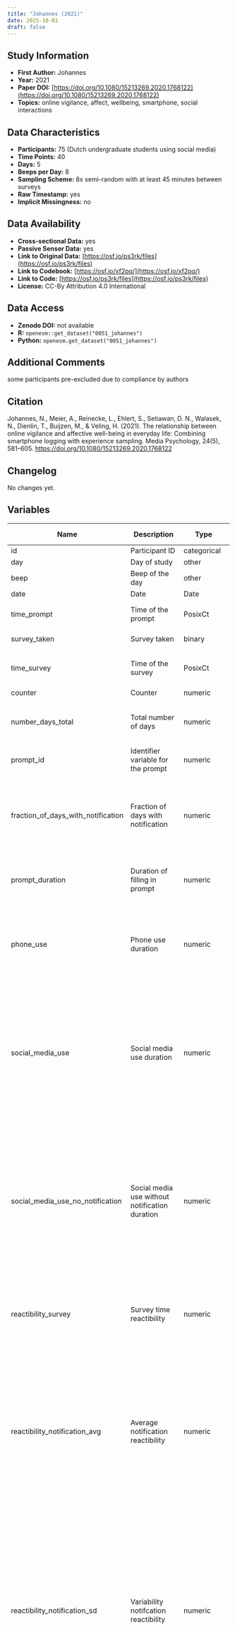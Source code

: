 ```yaml
---
title: "Johannes (2021)"
date: 2025-10-01
draft: false
---
```



## Study Information

- **First Author:** Johannes
- **Year:** 2021
- **Paper DOI:** [https://doi.org/10.1080/15213269.2020.1768122](https://doi.org/10.1080/15213269.2020.1768122)
- **Topics:** online vigilance, affect, wellbeing, smartphone, social interactions

## Data Characteristics

- **Participants:** 75 (Dutch undergraduate students using social media)
- **Time Points:** 40
- **Days:** 5
- **Beeps per Day:** 8
- **Sampling Scheme:** 8x semi-random with at least 45 minutes between surveys
- **Raw Timestamp:** yes
- **Implicit Missingness:** no

## Data Availability

- **Cross-sectional Data:** yes
- **Passive Sensor Data:** yes
- **Link to Original Data:** [https://osf.io/ps3rk/files](https://osf.io/ps3rk/files)
- **Link to Codebook:** [https://osf.io/xf2pq/](https://osf.io/xf2pq/)
- **Link to Code:** [https://osf.io/ps3rk/files](https://osf.io/ps3rk/files)
- **License:** CC-By Attribution 4.0 International

## Data Access

- **Zenodo DOI:** not available
- **R:** `openesm::get_dataset("0051_johannes")`
- **Python:** `openesm.get_dataset("0051_johannes")`

## Additional Comments

some participants pre-excluded due to compliance by authors


## Citation

Johannes, N., Meier, A., Reinecke, L., Ehlert, S., Setiawan, D. N., Walasek, N., Dienlin, T., Buijzen, M., & Veling, H. (2021). The relationship between online vigilance and affective well-being in everyday life: Combining smartphone logging with experience sampling. Media Psychology, 24(5), 581–605. https://doi.org/10.1080/15213269.2020.1768122




## Changelog

No changes yet.

## Variables

| Name | Description | Type | Answer Categories | Details | Labels | Transformation | Source | Assessment Type | Construct | Comments |
|------|-------------|------|------------------|---------|--------|----------------|--------|----------------|----------|----------|
| id | Participant ID | categorical |  |  |  |  |  | ESM |  |  |
| day | Day of study | other |  |  |  |  |  | ESM |  |  |
| beep | Beep of the day | other |  |  |  |  |  | ESM |  |  |
| date | Date | Date |  |  |  |  |  | ESM |  |  |
| time_prompt | Time of the prompt | PosixCt |  | Time when the prompt was received |  |  |  | ESM |  |  |
| survey_taken | Survey taken | binary | 2 | 0 = No<br>1 = Yes |  |  |  | ESM |  |  |
| time_survey | Time of the survey | PosixCt |  | Likely (not clear): Time when survey was filled in |  |  |  | ESM |  |  |
| counter | Counter | numeric |  |  |  |  |  | ESM |  |  |
| number_days_total | Total number of days | numeric |  | On how many days did participant receive probes |  |  |  | ESM |  |  |
| prompt_id | Identifier variable for the prompt | numeric |  |  |  |  |  | ESM |  |  |
| fraction_of_days_with_notification | Fraction of days with notification | numeric |  | What proportion of the total days participants received probes did the app log at least one notification |  |  |  | ESM |  |  |
| prompt_duration | Duration of filling in prompt | numeric |  | How long participants took to fill out a probe (in seconds) |  |  |  | ESM | response time, reaction time |  |
| phone_use | Phone use duration | numeric |  | The total time the phone was used in the 30 minutes before the probe was opened (in seconds) |  |  |  | ESM |  |  |
| social_media_use | Social media use duration | numeric |  | The total time social apps were used in the 30 minutes before the survey was opened, regardless of whether the social app use was preceded by a notification (in seconds) |  |  |  | ESM |  |  |
| social_media_use_no_notification | Social media use without notification duration | numeric |  | The total time social apps were used in the 30 minutes before the survey was opened. Social app use only counted when it was not preceded by a notification from that same social app (in seconds) |  |  |  | ESM |  |  |
| reactibility_survey | Survey time reactibility | numeric |  | The time between receiving the survey and opening the survey (in seconds) |  |  |  | ESM | reaction time |  |
| reactibility_notification_avg | Average notification reactibility | numeric |  | The average time between receiving a notification and unlocking the screen in the 30 minutes before the survey was opened (in seconds). Receiving a notification while the screen was unlocked does not count. |  |  |  | ESM |  |  |
| reactibility_notification_sd | Variability notifcation reactibility | numeric |  | The standard deviation of the time between receiving a notification and unlocking the screen in the 30 minutes before the survey was opened (in seconds). Receiving a notification while the screen was unlocked does not count. |  |  |  | ESM |  |  |
| reactibility_social_notification_avg | Average social media notification reactibility | numeric |  | The average time between receiving a notification from a social app and opening that social app in the 30 minutes before the survey was opened (in seconds) |  |  |  | ESM |  |  |
| reactibility_social_notification_sd | Variability social media notification reactibility | numeric |  | The standard deviation of the time between receiving a notification from a social app and opening that social app in the 30 minutes before the survey was opened (in seconds) |  |  |  | ESM |  |  |
| awake | Awake | rating_scale | 7 | At this moment, I feel... | 1 = Tired<br>7 = Awake |  | Wilhelm Schoebi Short-scale to measure three basic dimensions of mood | ESM | alertness, energy, positive affect, affect |  |
| discontent | Discontent | rating_scale | 7 | At this moment, I feel... | 1 = Content<br>7 = Discontent |  | Wilhelm Schoebi Short-scale to measure three basic dimensions of mood | ESM | discontent, negative affect, affect |  |
| calm | Calm | rating_scale | 7 | At this moment, I feel... | 1 = Agitated<br>7 = Calm |  | Wilhelm Schoebi Short-scale to measure three basic dimensions of mood | ESM | calmness, positive affect, affect, neuroticism, big five |  |
| without_energy | Without energy | rating_scale | 7 | At this moment, I feel... | 1 = Full of energy<br>7 = Without energy |  | Wilhelm Schoebi Short-scale to measure three basic dimensions of mood | ESM | low energy, negative affect, affect |  |
| well | Well | rating_scale | 7 | At this moment, I feel... | 1 = Unwell<br>7 = Well |  | Wilhelm Schoebi Short-scale to measure three basic dimensions of mood | ESM | positive affect, affect |  |
| tense | Tense | rating_scale | 7 | At this moment, I feel... | 1 = Relaxed<br>7 = Tense |  | Wilhelm Schoebi Short-scale to measure three basic dimensions of mood | ESM | tense, negative affect, affect, neuroticism, big five |  |
| happy | Happy | rating_scale | 7 | At this moment, I feel... | 1 = Depressed<br>7 = Happy |  |  | ESM | happiness, positive affect, affect |  |
| stressed | Stress | rating_scale | 7 | How much stress are you experiencing right now? | 1 = Not at all<br>7 = Very stressed |  |  | ESM | stress, negative affect, affect |  |
| vigilance_salience_mediated | Situational salience mediated interactions | rating_scale | 7 | In the last half an hour, how much were you thinking about mediated interactions (e.g., phone calls, WhatsApp messages, Facebook likes, Instagram posts etc.)? | 1 = Not at all<br>7 = A lot |  |  | ESM | social interaction, smartphone use, communication, app use, social media |  |
| salience_ft_f | Salience face-to-face interactions | rating_scale | 7 | In the last half an hour, how much were you thinking about face-to-face interactions? | 1 = Not at all<br>7 = A lot |  |  | ESM | social interaction, communication |  |
| valence_mediated | Valence of thoughts on mediated interactions | rating_scale | 7 | How pleasant were those thoughts about mediated interactions? | 1 = Unpleasant<br>7 = Pleasant |  |  | ESM | social interaction |  |
| valence_ft_f | Valence of thoughts on face-to-face interactions | rating_scale | 7 | How pleasant were those thoughts about face-to-face interactions? | 1 = Unpleasant<br>7 = Pleasant |  |  | ESM | social interaction |  |
| valence_activity | Valence current activity | rating_scale | 7 | How pleasant was what you were doing in the last half an hour? | 1 = Unpleasant<br>7 = Pleasant |  |  | ESM | situational appraisal, activity, context |  |
| concentrated_activity_binary | Engagement in activity that required concentration | binary | 2 | In the last half an hour, I was engaged in a performance-related activity (e.g., an activity for which I had to concentrate). | 0 = No<br>1 = Yes |  |  | ESM | performance |  |
| concentration_extent | Extent of concentration during activity | rating_scale | 7 | The activity required all my mental capacities. | 1 = Strongly disagree<br>7 = Strongly agree |  |  | ESM | cognitive load, mental effort |  |
| concentrated_activity_alone | Concentrated activity company | categorical | 2 | Did you engage in the activity alone or with others? | Alone<br>With others |  |  | ESM | activity, context |  |
| vigilance_reactibility | Vigilance reactibility | rating_scale | 7 | In the last half an hour, when I received an online message, I immediately gave it my full attention. | 1 = Strongly disagree<br>7 = Strongly agree |  |  | ESM | attention, media, communication |  |
| vigilance_monitoring | Vigilance monitoring | rating_scale | 7 | In the last half an hour, I was constantly monitoring what was happening online. | 1 = Strongly disagree<br>7 = Strongly agree |  |  | ESM | attention, media, communication |  |
| social_pressure_phone | Social pressure to be available via phone | rating_scale | 7 | In the last half an hour, I felt a social obligation to be available for mediated interactions. | 1 = Strongly disagree<br>7 = Strongly agree |  |  | ESM | social pressure, attention, media, communication |  |
| extracted_scheduled_times | Time the prompt was scheduled | PosixCt |  |  |  |  |  | ESM |  |  |
